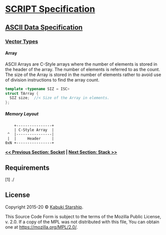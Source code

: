 # [SCRIPT Specification](../../)

## [ASCII Data Specification](../)

### [Vector Types](./)

#### Array

ASCII Arrays are C-Style arrays where the number of elements is stored in the header of the array. The number of elements is referred to as the count. The size of the Array is stored in the number of elements rather to avoid use of division instructions to find the array count.

```C++
template <typename SIZ = ISC>
struct TArray {
  SIZ size;  //< Size of the Array in elements.
};
```

##### Memory Layout

```AsciiArt
    +----------------+
    | C-Style Array  |
 ^  |----------------|
 |  |     Header     |
0xN +----------------+
```

**[<< Previous Section: Socket](./socket) | [Next Section: Stack >>](./stack)**

## Requirements

[1] ./

## License

Copyright 2015-20 © [Kabuki Starship](https://kabukistarship.com).

This Source Code Form is subject to the terms of the Mozilla Public License, v. 2.0. If a copy of the MPL was not distributed with this file, You can obtain one at <https://mozilla.org/MPL/2.0/>.
